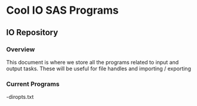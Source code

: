 # Cool IO SAS Programs 



## IO Repository



### Overview 


This document is where we store all the programs related to input and output tasks. These will be useful for file handles and importing / exporting  



### Current Programs 



-diropts.txt 
 

